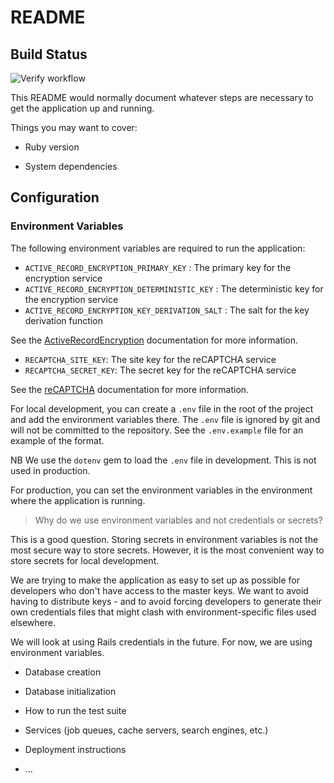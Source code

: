 # README

## Build Status

![Verify workflow](https://github.com/EventideSystems/obsekio/actions/workflows/verify.yml/badge.svg)

This README would normally document whatever steps are necessary to get the
application up and running.

Things you may want to cover:

* Ruby version

* System dependencies

## Configuration

### Environment Variables

The following environment variables are required to run the application:

- `ACTIVE_RECORD_ENCRYPTION_PRIMARY_KEY` : The primary key for the encryption service
- `ACTIVE_RECORD_ENCRYPTION_DETERMINISTIC_KEY` : The deterministic key for the encryption service
- `ACTIVE_RECORD_ENCRYPTION_KEY_DERIVATION_SALT` : The salt for the key derivation function

See the [ActiveRecordEncryption](https://edgeguides.rubyonrails.org/active_record_encryption.html#setup) documentation for more information.

- `RECAPTCHA_SITE_KEY`: The site key for the reCAPTCHA service
- `RECAPTCHA_SECRET_KEY`: The secret key for the reCAPTCHA service

See the [reCAPTCHA](https://github.com/ambethia/recaptcha/?tab=readme-ov-file#obtaining-a-key) documentation for more information.

For local development, you can create a `.env` file in the root of the project and add the environment variables there. The `.env` file is ignored by git and will not be committed to the repository. See the `.env.example` file for an example of the format.

NB We use the `dotenv` gem to load the `.env` file in development. This is not used in production.

For production, you can set the environment variables in the environment where the application is running.

> Why do we use environment variables and not credentials or secrets?

This is a good question. Storing secrets in environment variables is not the most secure way to store secrets. However, it is the most convenient way to store secrets for local development.

We are trying to make the application as easy to set up as possible for developers who don't have access to the master keys. We want to avoid having to distribute keys - and to avoid forcing developers to generate their own credentials files that might clash with environment-specific files used elsewhere.

We will look at using Rails credentials in the future. For now, we are using environment variables.

* Database creation

* Database initialization

* How to run the test suite

* Services (job queues, cache servers, search engines, etc.)

* Deployment instructions

* ...
